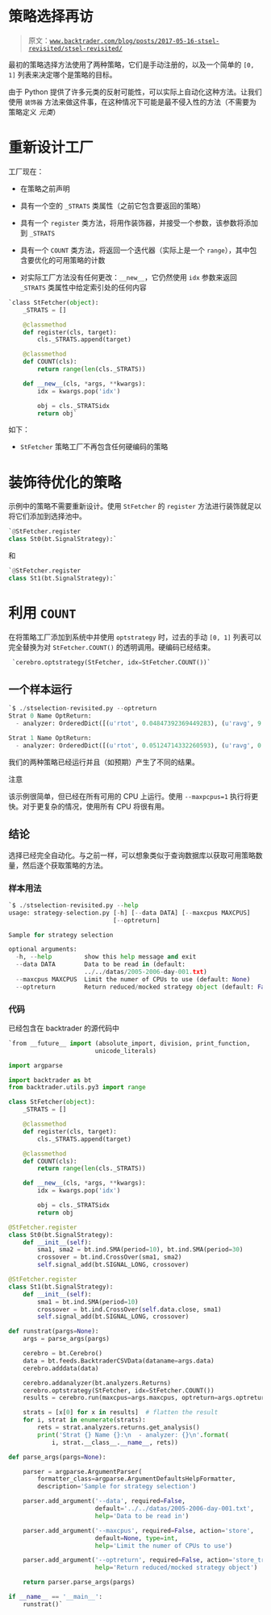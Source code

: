 # 策略选择再访

> 原文：[`www.backtrader.com/blog/posts/2017-05-16-stsel-revisited/stsel-revisited/`](https://www.backtrader.com/blog/posts/2017-05-16-stsel-revisited/stsel-revisited/)

最初的策略选择方法使用了两种策略，它们是手动注册的，以及一个简单的 `[0, 1]` 列表来决定哪个是策略的目标。

由于 Python 提供了许多元类的反射可能性，可以实际上自动化这种方法。让我们使用 `装饰器` 方法来做这件事，在这种情况下可能是最不侵入性的方法（不需要为策略定义 *元类*）

# 重新设计工厂

工厂现在：

+   在策略之前声明

+   具有一个空的 `_STRATS` 类属性（之前它包含要返回的策略）

+   具有一个 `register` 类方法，将用作装饰器，并接受一个参数，该参数将添加到 `_STRATS`

+   具有一个 `COUNT` 类方法，将返回一个迭代器（实际上是一个 `range`），其中包含要优化的可用策略的计数

+   对实际工厂方法没有任何更改：`__new__`，它仍然使用 `idx` 参数来返回 `_STRATS` 类属性中给定索引处的任何内容

```py
`class StFetcher(object):
    _STRATS = []

    @classmethod
    def register(cls, target):
        cls._STRATS.append(target)

    @classmethod
    def COUNT(cls):
        return range(len(cls._STRATS))

    def __new__(cls, *args, **kwargs):
        idx = kwargs.pop('idx')

        obj = cls._STRATSidx
        return obj` 
```

如下：

+   `StFetcher` 策略工厂不再包含任何硬编码的策略

# 装饰待优化的策略

示例中的策略不需要重新设计。使用 `StFetcher` 的 `register` 方法进行装饰就足以将它们添加到选择池中。

```py
`@StFetcher.register
class St0(bt.SignalStrategy):` 
```

和

```py
`@StFetcher.register
class St1(bt.SignalStrategy):` 
```

# 利用 `COUNT`

在将策略工厂添加到系统中并使用 `optstrategy` 时，过去的手动 `[0, 1]` 列表可以完全替换为对 `StFetcher.COUNT()` 的透明调用。硬编码已经结束。

```py
 `cerebro.optstrategy(StFetcher, idx=StFetcher.COUNT())` 
```

## 一个样本运行

```py
`$ ./stselection-revisited.py --optreturn
Strat 0 Name OptReturn:
  - analyzer: OrderedDict([(u'rtot', 0.04847392369449283), (u'ravg', 9.467563221580632e-05), (u'rnorm', 0.02414514457151587), (u'rnorm100', 2.414514457151587)])

Strat 1 Name OptReturn:
  - analyzer: OrderedDict([(u'rtot', 0.05124714332260593), (u'ravg', 0.00010009207680196471), (u'rnorm', 0.025543999840699633), (u'rnorm100', 2.5543999840699634)])` 
```

我们的两种策略已经运行并且（如预期）产生了不同的结果。

注意

该示例很简单，但已经在所有可用的 CPU 上运行。使用 `--maxpcpus=1` 执行将更快。对于更复杂的情况，使用所有 CPU 将很有用。

## 结论

选择已经完全自动化。与之前一样，可以想象类似于查询数据库以获取可用策略数量，然后逐个获取策略的方法。

### 样本用法

```py
`$ ./stselection-revisited.py --help
usage: strategy-selection.py [-h] [--data DATA] [--maxcpus MAXCPUS]
                             [--optreturn]

Sample for strategy selection

optional arguments:
  -h, --help         show this help message and exit
  --data DATA        Data to be read in (default:
                     ../../datas/2005-2006-day-001.txt)
  --maxcpus MAXCPUS  Limit the numer of CPUs to use (default: None)
  --optreturn        Return reduced/mocked strategy object (default: False)` 
```

### 代码

已经包含在 backtrader 的源代码中

```py
`from __future__ import (absolute_import, division, print_function,
                        unicode_literals)

import argparse

import backtrader as bt
from backtrader.utils.py3 import range

class StFetcher(object):
    _STRATS = []

    @classmethod
    def register(cls, target):
        cls._STRATS.append(target)

    @classmethod
    def COUNT(cls):
        return range(len(cls._STRATS))

    def __new__(cls, *args, **kwargs):
        idx = kwargs.pop('idx')

        obj = cls._STRATSidx
        return obj

@StFetcher.register
class St0(bt.SignalStrategy):
    def __init__(self):
        sma1, sma2 = bt.ind.SMA(period=10), bt.ind.SMA(period=30)
        crossover = bt.ind.CrossOver(sma1, sma2)
        self.signal_add(bt.SIGNAL_LONG, crossover)

@StFetcher.register
class St1(bt.SignalStrategy):
    def __init__(self):
        sma1 = bt.ind.SMA(period=10)
        crossover = bt.ind.CrossOver(self.data.close, sma1)
        self.signal_add(bt.SIGNAL_LONG, crossover)

def runstrat(pargs=None):
    args = parse_args(pargs)

    cerebro = bt.Cerebro()
    data = bt.feeds.BacktraderCSVData(dataname=args.data)
    cerebro.adddata(data)

    cerebro.addanalyzer(bt.analyzers.Returns)
    cerebro.optstrategy(StFetcher, idx=StFetcher.COUNT())
    results = cerebro.run(maxcpus=args.maxcpus, optreturn=args.optreturn)

    strats = [x[0] for x in results]  # flatten the result
    for i, strat in enumerate(strats):
        rets = strat.analyzers.returns.get_analysis()
        print('Strat {} Name {}:\n  - analyzer: {}\n'.format(
            i, strat.__class__.__name__, rets))

def parse_args(pargs=None):

    parser = argparse.ArgumentParser(
        formatter_class=argparse.ArgumentDefaultsHelpFormatter,
        description='Sample for strategy selection')

    parser.add_argument('--data', required=False,
                        default='../../datas/2005-2006-day-001.txt',
                        help='Data to be read in')

    parser.add_argument('--maxcpus', required=False, action='store',
                        default=None, type=int,
                        help='Limit the numer of CPUs to use')

    parser.add_argument('--optreturn', required=False, action='store_true',
                        help='Return reduced/mocked strategy object')

    return parser.parse_args(pargs)

if __name__ == '__main__':
    runstrat()` 
```

